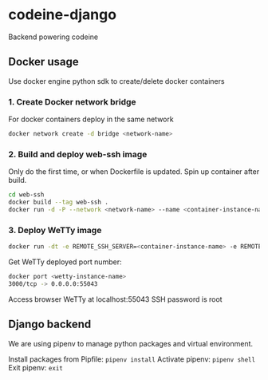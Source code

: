 # codeine-django

Backend powering codeine

## Docker usage

Use docker engine python sdk to create/delete docker containers

### 1. Create Docker network bridge

For docker containers deploy in the same network

```bash
docker network create -d bridge <network-name>
```

### 2. Build and deploy web-ssh image

Only do the first time, or when Dockerfile is updated. Spin up container after build. 

```bash
cd web-ssh
docker build --tag web-ssh .
docker run -d -P --network <network-name> --name <container-instance-name> web-ssh
```

### 3. Deploy WeTTy image

```bash
docker run -dt -e REMOTE_SSH_SERVER=<container-instance-name> -e REMOTE_SSH_PORT=22 -e REMOTE_SSH_USER=root -p 3000 --name <wetty-instance-name> --network <network-name> svenihoney/wetty
```

Get WeTTy deployed port number:

```bash
docker port <wetty-instance-name>
3000/tcp -> 0.0.0.0:55043
```

Access browser WeTTy at localhost:55043
SSH password is root


## Django backend

We are using pipenv to manage python packages and virtual environment.

Install packages from Pipfile: `pipenv install`
Activate pipenv: `pipenv shell`
Exit pipenv: `exit`

